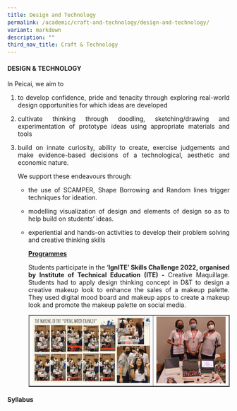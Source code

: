 ```yaml
---
title: Design and Technology
permalink: /academic/craft-and-technology/design-and-technology/
variant: markdown
description: ""
third_nav_title: Craft & Technology
---
```

<h4><strong>DESIGN &amp; TECHNOLOGY</strong></h4>
<p>In Peicai, we aim to</p>
<ol>
<li><p align="justify">to develop confidence, pride and tenacity through exploring real-world design opportunities for which ideas are developed
</p></li><li><p align="justify">cultivate thinking through doodling, sketching/drawing and experimentation of prototype ideas using appropriate materials and tools
</p></li><li><p align="justify">build on innate curiosity, ability to create, exercise judgements and make evidence-based decisions of a technological, aesthetic and economic nature.
</p><p>We support these endeavours through:</p>
<ul>
<li><p align="justify">the use of SCAMPER, Shape Borrowing and Random lines trigger techniques for ideation.
</p></li><li><p align="justify">modelling visualization of design and elements of design so as to help build on students’ ideas.
</p></li><li><p align="justify">experiential and hands-on activities to develop their problem solving and creative thinking skills
</p><p><strong><u>Programmes<br></u></strong></p><p align="justify">Students participate in the ‘<strong>IgnITE’ Skills Challenge 2022, organised by Institute of Technical Education (ITE) -&nbsp;</strong>Creative Maquillage. Students had&nbsp;to apply design thinking concept in D&amp;T to design a creative makeup look to enhance the sales of a makeup palette. They used digital mood board and makeup apps to create a makeup look and promote the makeup palette on social media.</p>
<table style="border-collapse: collapse; width: 100%;" border="1">
<tbody>
<tr>
<td style="width: 62%;"><img src="/images/ct6.jpg"></td>
<td style="width: 38%;"><img src="/images/ct16.jpg"></td>
</tr>
</tbody>
</table></li></ul></li></ol>
<h4><strong>Syllabus</strong></h4>
